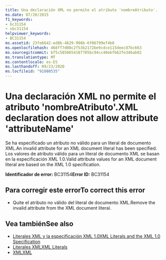 ```yaml
---
title: Una declaración XML no permite el atributo 'nombreAtributo'.
ms.date: 07/20/2015
f1_keywords:
- bc31154
- vbc31154
helpviewer_keywords:
- BC31154
ms.assetid: 23fe6642-ed8b-4629-998b-6f06799ef4b8
ms.openlocfilehash: 468ff7d08c2f53b2172be9cdce115deec87bc663
ms.sourcegitcommit: bf5c5850654187705bc94cc40ebfb62fe346ab02
ms.translationtype: MT
ms.contentlocale: es-ES
ms.lasthandoff: 09/23/2020
ms.locfileid: "91080535"
---
```

# <a name="xml-declaration-does-not-allow-attribute-attributename"></a><span data-ttu-id="44206-102">Una declaración XML no permite el atributo 'nombreAtributo'.</span><span class="sxs-lookup"><span data-stu-id="44206-102">XML declaration does not allow attribute 'attributeName'</span></span>

<span data-ttu-id="44206-103">Se ha especificado un atributo no válido para un literal de documento XML.</span><span class="sxs-lookup"><span data-stu-id="44206-103">An invalid attribute for an XML document literal has been specified.</span></span> <span data-ttu-id="44206-104">Los valores de atributo válido para un literal de documento XML se basan en la especificación XML 1.0.</span><span class="sxs-lookup"><span data-stu-id="44206-104">Valid attribute values for an XML document literal are based on the XML 1.0 specification.</span></span>  
  
 <span data-ttu-id="44206-105">**Identificador de error:** BC31154</span><span class="sxs-lookup"><span data-stu-id="44206-105">**Error ID:** BC31154</span></span>  
  
## <a name="to-correct-this-error"></a><span data-ttu-id="44206-106">Para corregir este error</span><span class="sxs-lookup"><span data-stu-id="44206-106">To correct this error</span></span>  
  
- <span data-ttu-id="44206-107">Quite el atributo no válido del literal de documento XML.</span><span class="sxs-lookup"><span data-stu-id="44206-107">Remove the invalid attribute from the XML document literal.</span></span>  
  
## <a name="see-also"></a><span data-ttu-id="44206-108">Vea también</span><span class="sxs-lookup"><span data-stu-id="44206-108">See also</span></span>

- [<span data-ttu-id="44206-109">Literales XML y la especificación XML 1.0</span><span class="sxs-lookup"><span data-stu-id="44206-109">XML Literals and the XML 1.0 Specification</span></span>](../programming-guide/language-features/xml/xml-literals-and-the-xml-1-0-specification.md)
- [<span data-ttu-id="44206-110">Literales XML</span><span class="sxs-lookup"><span data-stu-id="44206-110">XML Literals</span></span>](../language-reference/xml-literals/index.md)
- [<span data-ttu-id="44206-111">XML</span><span class="sxs-lookup"><span data-stu-id="44206-111">XML</span></span>](../programming-guide/language-features/xml/index.md)
